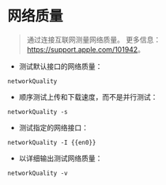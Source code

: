 # 网络质量

> 通过连接互联网测量网络质量。
> 更多信息：<https://support.apple.com/101942>。

- 测试默认接口的网络质量：

`networkQuality`

- 顺序测试上传和下载速度，而不是并行测试：

`networkQuality -s`

- 测试指定的网络接口：

`networkQuality -I {{en0}}`

- 以详细输出测试网络质量：

`networkQuality -v`